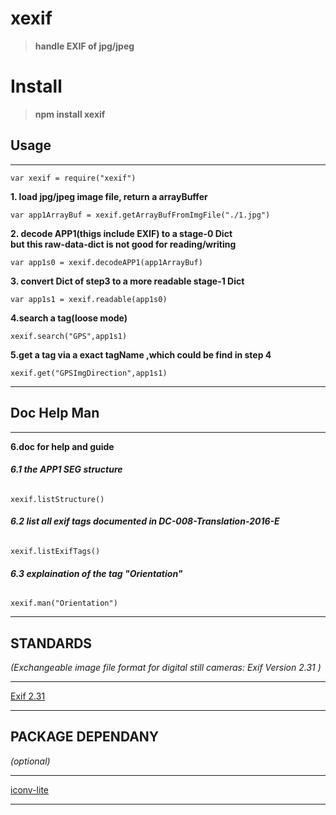 
# xexif
>__handle EXIF of jpg/jpeg__

# Install

>__npm install xexif__


## Usage
-------------------------------------------------------

    var xexif = require("xexif")
__1. load jpg/jpeg image file, return a arrayBuffer__  

    var app1ArrayBuf = xexif.getArrayBufFromImgFile("./1.jpg")  
__2. decode APP1(thigs include EXIF) to a stage-0 Dict<br>but this raw-data-dict is not good for reading/writing__

    var app1s0 = xexif.decodeAPP1(app1ArrayBuf)
__3. convert Dict of step3 to a more readable stage-1 Dict__

    var app1s1 = xexif.readable(app1s0)    
__4.search a tag(loose mode)__  

    xexif.search("GPS",app1s1)
__5.get a tag  via a exact tagName ,which could be find in step 4__

    xexif.get("GPSImgDirection",app1s1)
-------------------------------------------------------

## Doc Help Man
-------------------------------------------------------
__6.doc for help and guide__  

###### __6.1 the APP1 SEG structure__  

    xexif.listStructure()
###### __6.2 list all exif tags documented in DC-008-Translation-2016-E__  

    xexif.listExifTags()
###### __6.3 explaination of the tag "Orientation"__

    xexif.man("Orientation")
-------------------------------------------------------


## STANDARDS
_(Exchangeable image file format for digital still cameras: Exif Version 2.31 )_

---------------------------------------------------------------------------------------
[Exif 2.31](http://www.cipa.jp/std/documents/e/DC-008-Translation-2016-E.pdf)  

---------------------------------------------------------------------------------------

## PACKAGE DEPENDANY
_(optional)_

---------------------------------------------------------
[iconv-lite](https://www.npmjs.com/package/iconv-lite)

----------------------------------------------------------




